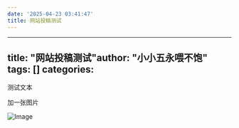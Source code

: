 ```yaml
---
date: '2025-04-23 03:41:47'
title: 网站投稿测试
---
```


---
title: "网站投稿测试"author: "小小五永喂不饱"
tags: []
categories: 
---

测试文本

加一张图片

![Image](https://github.com/user-attachments/assets/40fb46e4-e23d-40f6-8b8a-579fa77d7d60)